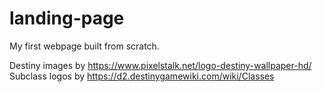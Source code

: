 # landing-page
My first webpage built from scratch. 

Destiny images by https://www.pixelstalk.net/logo-destiny-wallpaper-hd/
Subclass logos by https://d2.destinygamewiki.com/wiki/Classes
